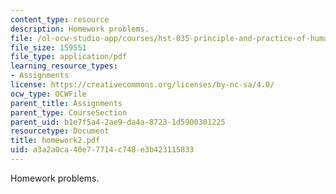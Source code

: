 ```yaml
---
content_type: resource
description: Homework problems.
file: /ol-ocw-studio-app/courses/hst-035-principle-and-practice-of-human-pathology-spring-2003/a3a2a0ca40e77714c748e3b423115833_homework2.pdf
file_size: 159551
file_type: application/pdf
learning_resource_types:
- Assignments
license: https://creativecommons.org/licenses/by-nc-sa/4.0/
ocw_type: OCWFile
parent_title: Assignments
parent_type: CourseSection
parent_uid: b1e7f5a4-2ae9-da4a-8723-1d5900301225
resourcetype: Document
title: homework2.pdf
uid: a3a2a0ca-40e7-7714-c748-e3b423115833
---
```

Homework problems.